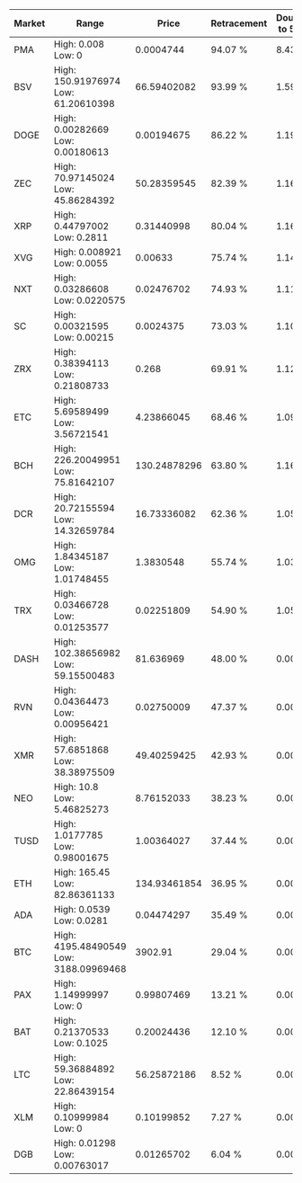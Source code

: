 | Market | Range | Price| Retracement | Doubles to 50% |
| --- | --- | --- | --- | --- |
| PMA | High: 0.008<br />Low: 0 | 0.0004744 | 94.07 % | 8.43 |
| BSV | High: 150.91976974<br />Low: 61.20610398 | 66.59402082 | 93.99 % | 1.59 |
| DOGE | High: 0.00282669<br />Low: 0.00180613 | 0.00194675 | 86.22 % | 1.19 |
| ZEC | High: 70.97145024<br />Low: 45.86284392 | 50.28359545 | 82.39 % | 1.16 |
| XRP | High: 0.44797002<br />Low: 0.2811 | 0.31440998 | 80.04 % | 1.16 |
| XVG | High: 0.008921<br />Low: 0.0055 | 0.00633 | 75.74 % | 1.14 |
| NXT | High: 0.03286608<br />Low: 0.0220575 | 0.02476702 | 74.93 % | 1.11 |
| SC | High: 0.00321595<br />Low: 0.00215 | 0.0024375 | 73.03 % | 1.10 |
| ZRX | High: 0.38394113<br />Low: 0.21808733 | 0.268 | 69.91 % | 1.12 |
| ETC | High: 5.69589499<br />Low: 3.56721541 | 4.23866045 | 68.46 % | 1.09 |
| BCH | High: 226.20049951<br />Low: 75.81642107 | 130.24878296 | 63.80 % | 1.16 |
| DCR | High: 20.72155594<br />Low: 14.32659784 | 16.73336082 | 62.36 % | 1.05 |
| OMG | High: 1.84345187<br />Low: 1.01748455 | 1.3830548 | 55.74 % | 1.03 |
| TRX | High: 0.03466728<br />Low: 0.01253577 | 0.02251809 | 54.90 % | 1.05 |
| DASH | High: 102.38656982<br />Low: 59.15500483 | 81.636969 | 48.00 % | 0.00 |
| RVN | High: 0.04364473<br />Low: 0.00956421 | 0.02750009 | 47.37 % | 0.00 |
| XMR | High: 57.6851868<br />Low: 38.38975509 | 49.40259425 | 42.93 % | 0.00 |
| NEO | High: 10.8<br />Low: 5.46825273 | 8.76152033 | 38.23 % | 0.00 |
| TUSD | High: 1.0177785<br />Low: 0.98001675 | 1.00364027 | 37.44 % | 0.00 |
| ETH | High: 165.45<br />Low: 82.86361133 | 134.93461854 | 36.95 % | 0.00 |
| ADA | High: 0.0539<br />Low: 0.0281 | 0.04474297 | 35.49 % | 0.00 |
| BTC | High: 4195.48490549<br />Low: 3188.09969468 | 3902.91 | 29.04 % | 0.00 |
| PAX | High: 1.14999997<br />Low: 0 | 0.99807469 | 13.21 % | 0.00 |
| BAT | High: 0.21370533<br />Low: 0.1025 | 0.20024436 | 12.10 % | 0.00 |
| LTC | High: 59.36884892<br />Low: 22.86439154 | 56.25872186 | 8.52 % | 0.00 |
| XLM | High: 0.10999984<br />Low: 0 | 0.10199852 | 7.27 % | 0.00 |
| DGB | High: 0.01298<br />Low: 0.00763017 | 0.01265702 | 6.04 % | 0.00 |
